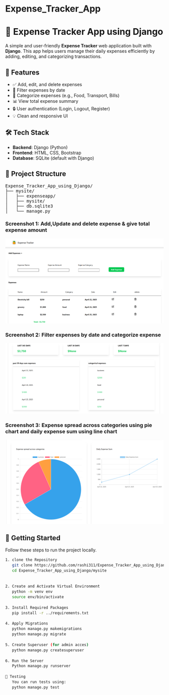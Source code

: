 # Expense_Tracker_App
# 💸 Expense Tracker App using Django

A simple and user-friendly **Expense Tracker** web application built with **Django**. This app helps users manage their daily expenses efficiently by adding, editing, and categorizing transactions.

## 📌 Features

- ✅ Add, edit, and delete expenses
- 📅 Filter expenses by date
- 💼 Categorize expenses (e.g., Food, Transport, Bills)
- 📊 View total expense summary
- 🔒 User authentication (Login, Logout, Register)
- 💡 Clean and responsive UI

## 🛠️ Tech Stack

- **Backend**: Django (Python)
- **Frontend**: HTML, CSS, Bootstrap
- **Database**: SQLite (default with Django)

## 📂 Project Structure

<pre>
Expense_Tracker_App_using_Django/
├── mysite/
│   ├── expenseapp/
│   ├── mysite/
│   ├── db.sqlite3
│   └── manage.py
</pre>

### Screenshot 1: Add,Update and delete expense & give total expense amount

<p align="center">
  <img src="images/screenshot1.png"  width="600" />
</p>

### Screenshot 2: Filter expenses by date and categorize expense
<p align="center">
  <img src="images/screenshot2.png"  width="600" />
</p>

### Screenshot 3: Expense spread across categories using pie chart and daily expense sum using line chart 
<p align="center">
  <img src="images/screenshot3.png"  width="600" />
</p>



## 🚀 Getting Started

Follow these steps to run the project locally.

```bash
1. clone the Repository
   git clone https://github.com/rashi311/Expense_Tracker_App_using_Django.git
   cd Expense_Tracker_App_using_Django/mysite


2. Create and Activate Virtual Environment
   python -m venv env
   source env/bin/activate

3. Install Required Packages
   pip install -r ../requirements.txt

4. Apply Migrations
   python manage.py makemigrations
   python manage.py migrate

5. Create Superuser (for admin acces)
   python manage.py createsuperuser

6. Run the Server
   Python manage.py runserver

🧪 Testing
   You can run tests using:
   python manage.py test

